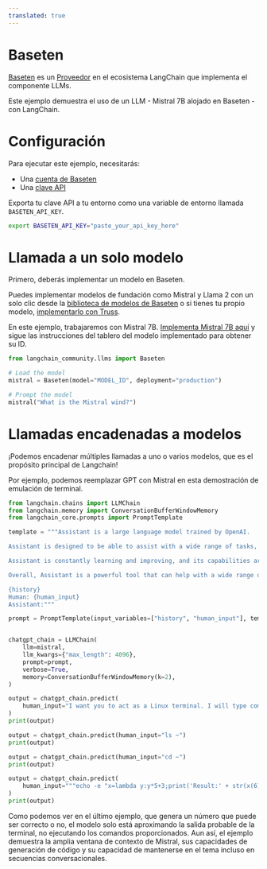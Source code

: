 ```yaml
---
translated: true
---
```


# Baseten

[Baseten](https://baseten.co) es un [Proveedor](/docs/integrations/providers/baseten) en el ecosistema LangChain que implementa el componente LLMs.

Este ejemplo demuestra el uso de un LLM - Mistral 7B alojado en Baseten - con LangChain.

# Configuración

Para ejecutar este ejemplo, necesitarás:

* Una [cuenta de Baseten](https://baseten.co)
* Una [clave API](https://docs.baseten.co/observability/api-keys)

Exporta tu clave API a tu entorno como una variable de entorno llamada `BASETEN_API_KEY`.

```sh
export BASETEN_API_KEY="paste_your_api_key_here"
```

# Llamada a un solo modelo

Primero, deberás implementar un modelo en Baseten.

Puedes implementar modelos de fundación como Mistral y Llama 2 con un solo clic desde la [biblioteca de modelos de Baseten](https://app.baseten.co/explore/) o si tienes tu propio modelo, [implementarlo con Truss](https://truss.baseten.co/welcome).

En este ejemplo, trabajaremos con Mistral 7B. [Implementa Mistral 7B aquí](https://app.baseten.co/explore/mistral_7b_instruct) y sigue las instrucciones del tablero del modelo implementado para obtener su ID.

```python
from langchain_community.llms import Baseten
```

```python
# Load the model
mistral = Baseten(model="MODEL_ID", deployment="production")
```

```python
# Prompt the model
mistral("What is the Mistral wind?")
```

# Llamadas encadenadas a modelos

¡Podemos encadenar múltiples llamadas a uno o varios modelos, que es el propósito principal de Langchain!

Por ejemplo, podemos reemplazar GPT con Mistral en esta demostración de emulación de terminal.

```python
from langchain.chains import LLMChain
from langchain.memory import ConversationBufferWindowMemory
from langchain_core.prompts import PromptTemplate

template = """Assistant is a large language model trained by OpenAI.

Assistant is designed to be able to assist with a wide range of tasks, from answering simple questions to providing in-depth explanations and discussions on a wide range of topics. As a language model, Assistant is able to generate human-like text based on the input it receives, allowing it to engage in natural-sounding conversations and provide responses that are coherent and relevant to the topic at hand.

Assistant is constantly learning and improving, and its capabilities are constantly evolving. It is able to process and understand large amounts of text, and can use this knowledge to provide accurate and informative responses to a wide range of questions. Additionally, Assistant is able to generate its own text based on the input it receives, allowing it to engage in discussions and provide explanations and descriptions on a wide range of topics.

Overall, Assistant is a powerful tool that can help with a wide range of tasks and provide valuable insights and information on a wide range of topics. Whether you need help with a specific question or just want to have a conversation about a particular topic, Assistant is here to assist.

{history}
Human: {human_input}
Assistant:"""

prompt = PromptTemplate(input_variables=["history", "human_input"], template=template)


chatgpt_chain = LLMChain(
    llm=mistral,
    llm_kwargs={"max_length": 4096},
    prompt=prompt,
    verbose=True,
    memory=ConversationBufferWindowMemory(k=2),
)

output = chatgpt_chain.predict(
    human_input="I want you to act as a Linux terminal. I will type commands and you will reply with what the terminal should show. I want you to only reply with the terminal output inside one unique code block, and nothing else. Do not write explanations. Do not type commands unless I instruct you to do so. When I need to tell you something in English I will do so by putting text inside curly brackets {like this}. My first command is pwd."
)
print(output)
```

```python
output = chatgpt_chain.predict(human_input="ls ~")
print(output)
```

```python
output = chatgpt_chain.predict(human_input="cd ~")
print(output)
```

```python
output = chatgpt_chain.predict(
    human_input="""echo -e "x=lambda y:y*5+3;print('Result:' + str(x(6)))" > run.py && python3 run.py"""
)
print(output)
```

Como podemos ver en el último ejemplo, que genera un número que puede ser correcto o no, el modelo solo está aproximando la salida probable de la terminal, no ejecutando los comandos proporcionados. Aun así, el ejemplo demuestra la amplia ventana de contexto de Mistral, sus capacidades de generación de código y su capacidad de mantenerse en el tema incluso en secuencias conversacionales.
